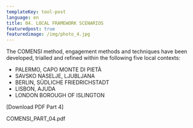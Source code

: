 ```yaml
---
templateKey: tool-post
language: en
title: 04. LOCAL FRAMEWORK SCENARIOS
featuredpost: true
featuredimage: /img/photo_4.jpg
---
```

The COMENSI method, engagement methods and techniques have been developed, trialled and refined within the following five local contexts:

* PALERMO, CAPO MONTE DI PIETÀ
* SAVSKO NASELJE, LJUBLJANA
* BERLIN, SÜDLICHE FRIEDRICHSTADT
* LISBON, AJUDA
* LONDON BOROUGH OF ISLINGTON

 \[Download PDF Part 4]

  COMENSI_PART_04.pdf
